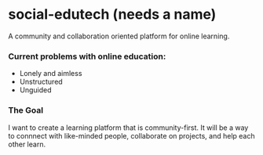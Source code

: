 # social-edutech (needs a name)
A community and collaboration oriented platform for online learning.


### Current problems with online education:

- Lonely and aimless
- Unstructured
- Unguided

### The Goal 

I want to create a learning platform that is community-first. It will be a way to connnect with like-minded people, collaborate on projects, and help each other learn. 

